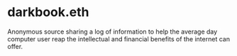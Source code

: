 # darkbook.eth
Anonymous source sharing a log of information to help the average day computer user reap the intellectual and financial benefits of the internet can offer.


